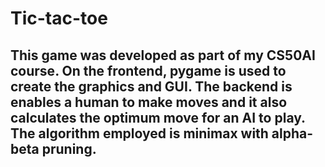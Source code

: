 # Tic-tac-toe

## This game was developed as part of my CS50AI course. On the frontend, pygame is used to create the graphics and GUI. The backend is enables a human to make moves and it also calculates the optimum move for an AI to play. The algorithm employed is minimax with alpha-beta pruning. 
